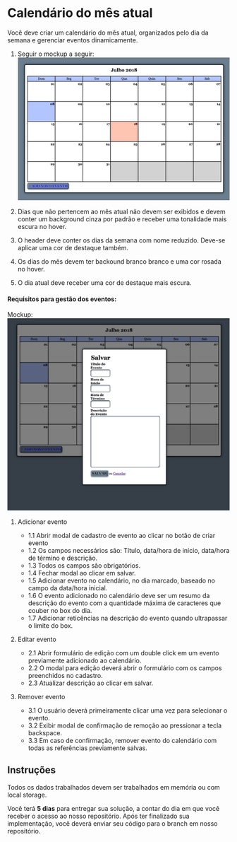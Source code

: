 # Calendário do mês atual

Você deve criar um calendário do mês atual, organizados pelo dia da semana e gerenciar eventos dinamicamente.

1. Seguir o mockup a seguir:
    ![Main Calendar](/src/images/calendar_main.png "Logo Title Text 1")
    
2. Dias que não pertencem ao mês atual não devem ser exibidos e devem conter um background cinza por padrão e receber uma tonalidade mais escura no hover.
3. O header deve conter os dias da semana com nome reduzido. Deve-se aplicar uma cor de destaque também.
4. Os dias do mês devem ter backound branco branco e uma cor rosada no hover.
5. O dia atual deve receber uma cor de destaque mais escura.

#### Requisitos para gestão dos eventos:

Mockup:
    ![Add Event](/src/images/add_event.png "Logo Title Text 1")

1. Adicionar evento
    * 1.1 Abrir modal de cadastro de evento ao clicar no botão de criar evento
    * 1.2 Os campos necessários são: Título, data/hora de início, data/hora de término e descrição.
    * 1.3 Todos os campos são obrigatórios.
    * 1.4 Fechar modal ao clicar em salvar.
    * 1.5 Adicionar evento no calendário, no dia marcado, baseado no campo da data/hora inicial.
    * 1.6 O evento adicionado no calendário deve ser um resumo da descrição do evento com a quantidade máxima de caracteres que couber no box do dia.
    * 1.7 Adicionar reticências na descrição do evento quando ultrapassar o limite do box.

2. Editar evento
    * 2.1 Abrir formulário de edição com um double click em um evento previamente adicionado ao calendário.
    * 2.2 O modal para edição deverá abrir o formulário com os campos preenchidos no cadastro.
    * 2.3 Atualizar descrição ao clicar em salvar.

 3. Remover evento
    * 3.1 O usuário deverá primeiramente clicar uma vez para selecionar o evento.
    * 3.2 Exibir modal de confirmação de remoção ao pressionar a tecla backspace.
    * 3.3 Em caso de confirmação, remover evento do calendário com todas as referências previamente salvas.

## Instruções
Todos os dados trabalhados devem ser trabalhados em memória ou com local storage.

Você terá **5 dias** para entregar sua solução, a contar do dia em que você receber o acesso ao nosso repositório. Após ter finalizado sua implementação, você deverá enviar seu código para o branch em nosso repositório.